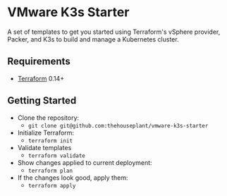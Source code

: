 # VMware K3s Starter

A set of templates to get you started using Terraform's vSphere provider, Packer, and K3s to build and manage a  Kubernetes cluster.

## Requirements

- [Terraform](https://www.terraform.io/) 0.14+

## Getting Started

- Clone the repository:
  - `git clone git@github.com:thehouseplant/vmware-k3s-starter`
- Initialize Terraform:
  - `terraform init`
- Validate templates
  - `terraform validate`
- Show changes applied to current deployment:
  - `terraform plan`
- If the changes look good, apply them:
  - `terraform apply`
